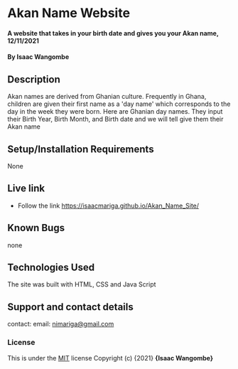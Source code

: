 # Akan Name Website
#### A website that takes in your birth date and gives you your Akan name, 12/11/2021
#### By **Isaac Wangombe**
## Description
Akan names are derived from Ghanian culture. Frequently in Ghana, children are given their first name as a 'day name' which corresponds to the day in the week they were born. Here are Ghanian day names. They input their Birth Year, Birth Month, and Birth date and we will tell give them their Akan name
## Setup/Installation Requirements
None

## Live link
* Follow the link https://isaacmariga.github.io/Akan_Name_Site/

## Known Bugs
none
## Technologies Used
The site was built with HTML, CSS and Java Script
## Support and contact details
contact: email: nimariga@gmail.com
### License
This is under the [MIT](licence) license
Copyright (c) {2021} **{Isaac Wangombe}**
